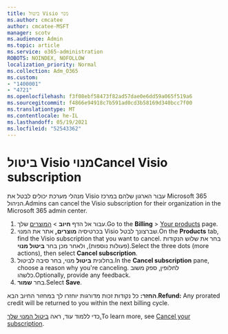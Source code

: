 ```yaml
---
title: ביטול Visio מנוי
ms.author: cmcatee
author: cmcatee-MSFT
manager: scotv
ms.audience: Admin
ms.topic: article
ms.service: o365-administration
ROBOTS: NOINDEX, NOFOLLOW
localization_priority: Normal
ms.collection: Adm_O365
ms.custom:
- "1400001"
- "4721"
ms.openlocfilehash: f3f08ebf58473f82ad57dae0e6dd59a065f519a6
ms.sourcegitcommit: f4866e94918c7b591ad0cd3b58169d340bcc7f00
ms.translationtype: MT
ms.contentlocale: he-IL
ms.lasthandoff: 05/19/2021
ms.locfileid: "52543362"
---
```

# <a name="cancel-visio-subscription"></a><span data-ttu-id="c1f3e-102">ביטול Visio מנוי</span><span class="sxs-lookup"><span data-stu-id="c1f3e-102">Cancel Visio subscription</span></span>

<span data-ttu-id="c1f3e-103">מנהלי מערכת יכולים לבטל את Visio עבור הארגון שלהם במרכז Microsoft 365 הניהול.</span><span class="sxs-lookup"><span data-stu-id="c1f3e-103">Admins can cancel the Visio subscription for their organization in the Microsoft 365 admin center.</span></span>

1. <span data-ttu-id="c1f3e-104">עבור אל הדף **חיוב** \> [המוצרים](https://go.microsoft.com/fwlink/p/?linkid=842054) שלך.</span><span class="sxs-lookup"><span data-stu-id="c1f3e-104">Go to the **Billing** \> [Your products](https://go.microsoft.com/fwlink/p/?linkid=842054) page.</span></span>
2. <span data-ttu-id="c1f3e-105">בכרטיסיה **מוצרים,** אתר את המנוי Visio שברצונך לבטל.</span><span class="sxs-lookup"><span data-stu-id="c1f3e-105">On the **Products** tab, find the Visio subscription that you want to cancel.</span></span> <span data-ttu-id="c1f3e-106">בחר את שלוש הנקודות (פעולות נוספות), ולאחר מכן בחר **ביטול מנוי**.</span><span class="sxs-lookup"><span data-stu-id="c1f3e-106">Select the three dots (more actions), then select **Cancel subscription**.</span></span>
3. <span data-ttu-id="c1f3e-107">בחלונית **ביטול** מנוי, בחר סיבה לביטול.</span><span class="sxs-lookup"><span data-stu-id="c1f3e-107">In the **Cancel subscription** pane, choose a reason why you're canceling.</span></span> <span data-ttu-id="c1f3e-108">לחלופין, ספק משוב כלשהו.</span><span class="sxs-lookup"><span data-stu-id="c1f3e-108">Optionally, provide any feedback.</span></span>
4. <span data-ttu-id="c1f3e-109">בחר **שמור**.</span><span class="sxs-lookup"><span data-stu-id="c1f3e-109">Select **Save**.</span></span>

<span data-ttu-id="c1f3e-110">**החזר:** כל נקודות זכות מדורגות יוחזרו לך במחזור החיוב הבא.</span><span class="sxs-lookup"><span data-stu-id="c1f3e-110">**Refund:** Any prorated credit will be returned to you within the next billing cycle.</span></span>

<span data-ttu-id="c1f3e-111">כדי ללמוד עוד, ראה [ביטול המנוי שלך.](/microsoft-365/commerce/subscriptions/cancel-your-subscription)</span><span class="sxs-lookup"><span data-stu-id="c1f3e-111">To learn more, see [Cancel your subscription](/microsoft-365/commerce/subscriptions/cancel-your-subscription).</span></span>